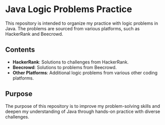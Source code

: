 # Java Logic Problems Practice

This repository is intended to organize my practice with logic problems in Java. The problems are sourced from various platforms, such as HackerRank and Beecrowd.

## Contents

- **HackerRank**: Solutions to challenges from HackerRank.
- **Beecrowd**: Solutions to problems from Beecrowd.
- **Other Platforms**: Additional logic problems from various other coding platforms.

## Purpose

The purpose of this repository is to improve my problem-solving skills and deepen my understanding of Java through hands-on practice with diverse challenges.
